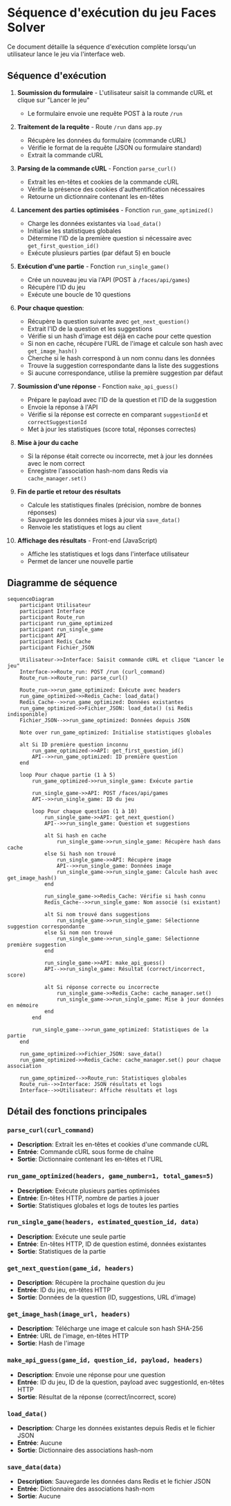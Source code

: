 # Séquence d'exécution du jeu Faces Solver

Ce document détaille la séquence d'exécution complète lorsqu'un utilisateur lance le jeu via l'interface web.

## Séquence d'exécution

1. **Soumission du formulaire** - L'utilisateur saisit la commande cURL et clique sur "Lancer le jeu"
   - Le formulaire envoie une requête POST à la route `/run`

2. **Traitement de la requête** - Route `/run` dans `app.py`
   - Récupère les données du formulaire (commande cURL)
   - Vérifie le format de la requête (JSON ou formulaire standard)
   - Extrait la commande cURL

3. **Parsing de la commande cURL** - Fonction `parse_curl()`
   - Extrait les en-têtes et cookies de la commande cURL
   - Vérifie la présence des cookies d'authentification nécessaires
   - Retourne un dictionnaire contenant les en-têtes

4. **Lancement des parties optimisées** - Fonction `run_game_optimized()`
   - Charge les données existantes via `load_data()`
   - Initialise les statistiques globales
   - Détermine l'ID de la première question si nécessaire avec `get_first_question_id()`
   - Exécute plusieurs parties (par défaut 5) en boucle

5. **Exécution d'une partie** - Fonction `run_single_game()`
   - Crée un nouveau jeu via l'API (POST à `/faces/api/games`)
   - Récupère l'ID du jeu
   - Exécute une boucle de 10 questions

6. **Pour chaque question**:
   - Récupère la question suivante avec `get_next_question()`
   - Extrait l'ID de la question et les suggestions
   - Vérifie si un hash d'image est déjà en cache pour cette question
   - Si non en cache, récupère l'URL de l'image et calcule son hash avec `get_image_hash()`
   - Cherche si le hash correspond à un nom connu dans les données
   - Trouve la suggestion correspondante dans la liste des suggestions
   - Si aucune correspondance, utilise la première suggestion par défaut

7. **Soumission d'une réponse** - Fonction `make_api_guess()`
   - Prépare le payload avec l'ID de la question et l'ID de la suggestion
   - Envoie la réponse à l'API
   - Vérifie si la réponse est correcte en comparant `suggestionId` et `correctSuggestionId`
   - Met à jour les statistiques (score total, réponses correctes)

8. **Mise à jour du cache**
   - Si la réponse était correcte ou incorrecte, met à jour les données avec le nom correct
   - Enregistre l'association hash-nom dans Redis via `cache_manager.set()`

9. **Fin de partie et retour des résultats**
   - Calcule les statistiques finales (précision, nombre de bonnes réponses)
   - Sauvegarde les données mises à jour via `save_data()`
   - Renvoie les statistiques et logs au client

10. **Affichage des résultats** - Front-end (JavaScript)
    - Affiche les statistiques et logs dans l'interface utilisateur
    - Permet de lancer une nouvelle partie

## Diagramme de séquence

```mermaid
sequenceDiagram
    participant Utilisateur
    participant Interface
    participant Route_run
    participant run_game_optimized
    participant run_single_game
    participant API
    participant Redis_Cache
    participant Fichier_JSON

    Utilisateur->>Interface: Saisit commande cURL et clique "Lancer le jeu"
    Interface->>Route_run: POST /run (curl_command)
    Route_run->>Route_run: parse_curl()
    
    Route_run->>run_game_optimized: Exécute avec headers
    run_game_optimized->>Redis_Cache: load_data()
    Redis_Cache-->>run_game_optimized: Données existantes
    run_game_optimized->>Fichier_JSON: load_data() (si Redis indisponible)
    Fichier_JSON-->>run_game_optimized: Données depuis JSON
    
    Note over run_game_optimized: Initialise statistiques globales
    
    alt Si ID première question inconnu
        run_game_optimized->>API: get_first_question_id()
        API-->>run_game_optimized: ID première question
    end
    
    loop Pour chaque partie (1 à 5)
        run_game_optimized->>run_single_game: Exécute partie
        
        run_single_game->>API: POST /faces/api/games
        API-->>run_single_game: ID du jeu
        
        loop Pour chaque question (1 à 10)
            run_single_game->>API: get_next_question()
            API-->>run_single_game: Question et suggestions
            
            alt Si hash en cache
                run_single_game->>run_single_game: Récupère hash dans cache
            else Si hash non trouvé
                run_single_game->>API: Récupère image
                API-->>run_single_game: Données image
                run_single_game->>run_single_game: Calcule hash avec get_image_hash()
            end
            
            run_single_game->>Redis_Cache: Vérifie si hash connu
            Redis_Cache-->>run_single_game: Nom associé (si existant)
            
            alt Si nom trouvé dans suggestions
                run_single_game->>run_single_game: Sélectionne suggestion correspondante
            else Si nom non trouvé
                run_single_game->>run_single_game: Sélectionne première suggestion
            end
            
            run_single_game->>API: make_api_guess()
            API-->>run_single_game: Résultat (correct/incorrect, score)
            
            alt Si réponse correcte ou incorrecte
                run_single_game->>Redis_Cache: cache_manager.set()
                run_single_game->>run_single_game: Mise à jour données en mémoire
            end
        end
        
        run_single_game-->>run_game_optimized: Statistiques de la partie
    end
    
    run_game_optimized->>Fichier_JSON: save_data()
    run_game_optimized->>Redis_Cache: cache_manager.set() pour chaque association
    
    run_game_optimized-->>Route_run: Statistiques globales
    Route_run-->>Interface: JSON résultats et logs
    Interface-->>Utilisateur: Affiche résultats et logs
```

## Détail des fonctions principales

### `parse_curl(curl_command)`
- **Description**: Extrait les en-têtes et cookies d'une commande cURL
- **Entrée**: Commande cURL sous forme de chaîne
- **Sortie**: Dictionnaire contenant les en-têtes et l'URL

### `run_game_optimized(headers, game_number=1, total_games=5)`
- **Description**: Exécute plusieurs parties optimisées
- **Entrée**: En-têtes HTTP, nombre de parties à jouer
- **Sortie**: Statistiques globales et logs de toutes les parties

### `run_single_game(headers, estimated_question_id, data)`
- **Description**: Exécute une seule partie
- **Entrée**: En-têtes HTTP, ID de question estimé, données existantes
- **Sortie**: Statistiques de la partie

### `get_next_question(game_id, headers)`
- **Description**: Récupère la prochaine question du jeu
- **Entrée**: ID du jeu, en-têtes HTTP
- **Sortie**: Données de la question (ID, suggestions, URL d'image)

### `get_image_hash(image_url, headers)`
- **Description**: Télécharge une image et calcule son hash SHA-256
- **Entrée**: URL de l'image, en-têtes HTTP
- **Sortie**: Hash de l'image

### `make_api_guess(game_id, question_id, payload, headers)`
- **Description**: Envoie une réponse pour une question
- **Entrée**: ID du jeu, ID de la question, payload avec suggestionId, en-têtes HTTP
- **Sortie**: Résultat de la réponse (correct/incorrect, score)

### `load_data()`
- **Description**: Charge les données existantes depuis Redis et le fichier JSON
- **Entrée**: Aucune
- **Sortie**: Dictionnaire des associations hash-nom

### `save_data(data)`
- **Description**: Sauvegarde les données dans Redis et le fichier JSON
- **Entrée**: Dictionnaire des associations hash-nom
- **Sortie**: Aucune 
